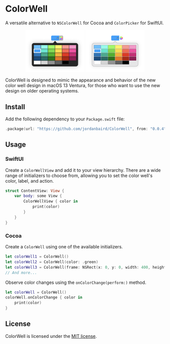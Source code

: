# ColorWell

A versatile alternative to `NSColorWell` for Cocoa and `ColorPicker` for SwiftUI.

<div align='center'>
    <img src='Sources/ColorWell/Documentation.docc/Resources/color-well-with-popover-dark.png', style='width:37%'>
    <img src='Sources/ColorWell/Documentation.docc/Resources/color-well-with-popover-light.png', style='width:37%'>
</div>

ColorWell is designed to mimic the appearance and behavior of the new color well design in macOS 13 Ventura, for those who want to use the new design on older operating systems.

## Install

Add the following dependency to your `Package.swift` file:

```swift
.package(url: "https://github.com/jordanbaird/ColorWell", from: "0.0.4")
```

## Usage

### SwiftUI

Create a `ColorWellView` and add it to your view hierarchy. There are a wide range of initializers to choose from, allowing you to set the color well's color, label, and action.

```swift
struct ContentView: View {
    var body: some View {
        ColorWellView { color in
            print(color)
        }
    }
}
```

### Cocoa

Create a `ColorWell` using one of the available initializers.

```swift
let colorWell1 = ColorWell()
let colorWell2 = ColorWell(color: .green)
let colorWell3 = ColorWell(frame: NSRect(x: 0, y: 0, width: 400, height: 200))
// And more...
```

Observe color changes using the `onColorChange(perform:)` method.

```swift
let colorWell = ColorWell()
colorWell.onColorChange { color in
    print(color)
}
```

## License

ColorWell is licensed under the [MIT license](http://www.opensource.org/licenses/mit-license).

